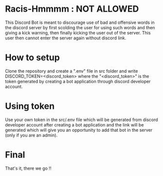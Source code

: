 # Racis-Hmmmm : NOT ALLOWED
This Discord Bot is meant to discourage use of bad and offensive words in the discord server by first scolding the user for using such words and then giving a kick warning, then finally kicking the user out of the server. This user then cannot enter the server again without discord link.


# How to setup
Clone the repository and create a ".env" file in src folder and write DISCORD_TOKEN=<discord_token> where the "<discord_token>" is the token generated by creating a bot application through discord developer account.


# Using token
Use your own token in the src/.env file which will be generated from discord developer account after creating a bot application and the link will be generated which will give you an opportunity to add that bot in the server (only if you are an admin).


# Final
 That's it, there we go !!
